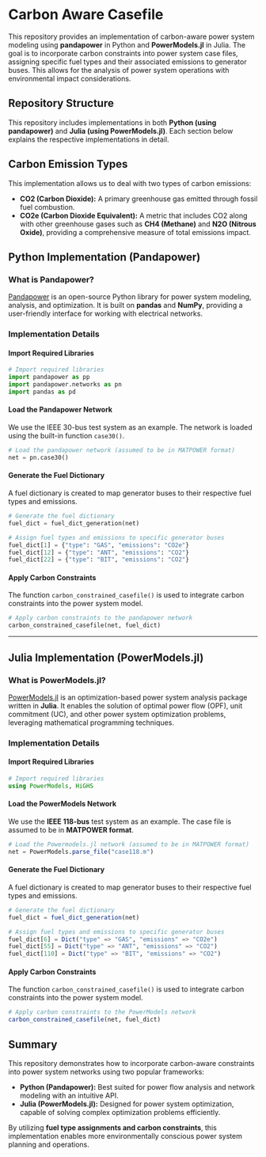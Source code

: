 # Carbon Aware Casefile

This repository provides an implementation of carbon-aware power system modeling using **pandapower** in Python and **PowerModels.jl** in Julia. The goal is to incorporate carbon constraints into power system case files, assigning specific fuel types and their associated emissions to generator buses. This allows for the analysis of power system operations with environmental impact considerations.

## Repository Structure

This repository includes implementations in both **Python (using pandapower)** and **Julia (using PowerModels.jl)**. Each section below explains the respective implementations in detail.

## Carbon Emission Types

This implementation allows us to deal with two types of carbon emissions:
- **CO2 (Carbon Dioxide):** A primary greenhouse gas emitted through fossil fuel combustion.
- **CO2e (Carbon Dioxide Equivalent):** A metric that includes CO2 along with other greenhouse gases such as **CH4 (Methane)** and **N2O (Nitrous Oxide)**, providing a comprehensive measure of total emissions impact.

## Python Implementation (Pandapower)

### What is Pandapower?
[Pandapower](https://github.com/e2nIEE/pandapower) is an open-source Python library for power system modeling, analysis, and optimization. It is built on **pandas** and **NumPy**, providing a user-friendly interface for working with electrical networks.

### Implementation Details

#### Import Required Libraries
```python
# Import required libraries
import pandapower as pp
import pandapower.networks as pn
import pandas as pd
```

#### Load the Pandapower Network
We use the IEEE 30-bus test system as an example. The network is loaded using the built-in function `case30()`.
```python
# Load the pandapower network (assumed to be in MATPOWER format)
net = pn.case30() 
```

#### Generate the Fuel Dictionary
A fuel dictionary is created to map generator buses to their respective fuel types and emissions.
```python
# Generate the fuel dictionary
fuel_dict = fuel_dict_generation(net)

# Assign fuel types and emissions to specific generator buses
fuel_dict[1] = {"type": "GAS", "emissions": "CO2e"}
fuel_dict[12] = {"type": "ANT", "emissions": "CO2"}
fuel_dict[22] = {"type": "BIT", "emissions": "CO2"}
```

#### Apply Carbon Constraints
The function `carbon_constrained_casefile()` is used to integrate carbon constraints into the power system model.
```python
# Apply carbon constraints to the pandapower network
carbon_constrained_casefile(net, fuel_dict)
```

---

## Julia Implementation (PowerModels.jl)

### What is PowerModels.jl?
[PowerModels.jl](https://github.com/lanl-ansi/PowerModels.jl) is an optimization-based power system analysis package written in **Julia**. It enables the solution of optimal power flow (OPF), unit commitment (UC), and other power system optimization problems, leveraging mathematical programming techniques.

### Implementation Details

#### Import Required Libraries
```julia
# Import required libraries
using PowerModels, HiGHS
```

#### Load the PowerModels Network
We use the **IEEE 118-bus** test system as an example. The case file is assumed to be in **MATPOWER format**.
```julia
# Load the Powermodels.jl network (assumed to be in MATPOWER format)
net = PowerModels.parse_file("case118.m")
```

#### Generate the Fuel Dictionary
A fuel dictionary is created to map generator buses to their respective fuel types and emissions.
```julia
# Generate the fuel dictionary
fuel_dict = fuel_dict_generation(net)

# Assign fuel types and emissions to specific generator buses
fuel_dict[6] = Dict("type" => "GAS", "emissions" => "CO2e")
fuel_dict[55] = Dict("type" => "ANT", "emissions" => "CO2")
fuel_dict[110] = Dict("type" => "BIT", "emissions" => "CO2")
```

#### Apply Carbon Constraints
The function `carbon_constrained_casefile()` is used to integrate carbon constraints into the power system model.
```julia
# Apply carbon constraints to the PowerModels network
carbon_constrained_casefile(net, fuel_dict)
```

## Summary
This repository demonstrates how to incorporate carbon-aware constraints into power system networks using two popular frameworks:
- **Python (Pandapower):** Best suited for power flow analysis and network modeling with an intuitive API.
- **Julia (PowerModels.jl):** Designed for power system optimization, capable of solving complex optimization problems efficiently.

By utilizing **fuel type assignments and carbon constraints**, this implementation enables more environmentally conscious power system planning and operations.
